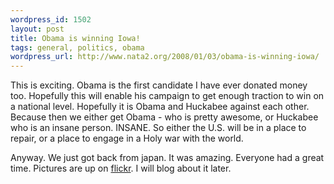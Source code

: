 ```yaml
--- 
wordpress_id: 1502
layout: post
title: Obama is winning Iowa!
tags: general, politics, obama
wordpress_url: http://www.nata2.org/2008/01/03/obama-is-winning-iowa/
---
```

This is exciting. Obama is the first candidate I have ever donated money too. Hopefully this will enable his campaign to get enough traction to win on a national level. Hopefully it is Obama and Huckabee against each other. Because then we either get Obama - who is pretty awesome, or Huckabee who is an insane person. INSANE. So either the U.S. will be in a place to repair, or a place to engage in a Holy war with the world.

Anyway. We just got back from japan. It was amazing. Everyone had a great time. Pictures are up on <a href="http://www.flickr.com/photos/natatwo/sets/72157603616549745/">flickr</a>. I will blog about it later.
